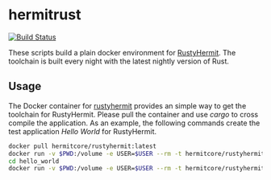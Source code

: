 # hermitrust
[![Build Status](https://git.rwth-aachen.de/acs/public/hermitcore/hermitrust/badges/master/pipeline.svg)](https://git.rwth-aachen.de/acs/public/hermitcore/hermitrust/pipelines)

These scripts build a plain docker environment for  [RustyHermit](https://github.com/hermitcore/libhermit-rs).
The toolchain is built every night with the latest nightly version of Rust.

## Usage

The Docker container for [rustyhermit](https://cloud.docker.com/u/hermitcore/repository/docker/hermitcore/rustyhermit) provides an simple way to get the toolchain for RustyHermit.
Please pull the container and use *cargo* to cross compile the application.
As an example, the following commands create the test application *Hello World* for RustyHermit.

```sh
docker pull hermitcore/rustyhermit:latest
docker run -v $PWD:/volume -e USER=$USER --rm -t hermitcore/rustyhermit cargo new hello_world --bin
cd hello_world
docker run -v $PWD:/volume -e USER=$USER --rm -t hermitcore/rustyhermit cargo build --target x86_64-unknown-hermit
```
